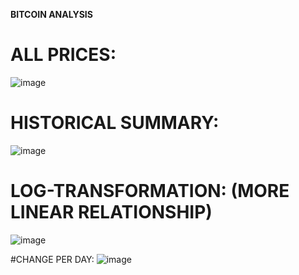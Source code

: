 **BITCOIN ANALYSIS**

# ALL PRICES:
![image](https://github.com/longbui23/EDA-Mini-Projects/assets/112489957/92c01174-0b9e-4d28-8282-f080fc8529b1)

# HISTORICAL SUMMARY:
![image](https://github.com/longbui23/EDA-Mini-Projects/assets/112489957/ae0ec097-29eb-4ca2-9bc1-d882d91a11ea)

# LOG-TRANSFORMATION: (MORE LINEAR RELATIONSHIP)
![image](https://github.com/longbui23/EDA-Mini-Projects/assets/112489957/600d13f3-fa89-48bf-bca5-6c984f21265e)

#CHANGE PER DAY:
![image](https://github.com/longbui23/EDA-Mini-Projects/assets/112489957/83087e1d-35b4-4ea3-a3ab-80b062ec40b5)
